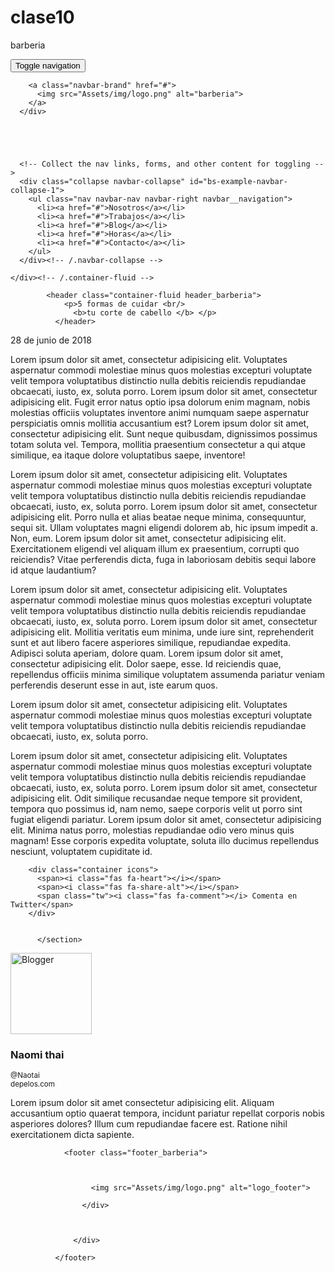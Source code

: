 # clase10
barberia

<!DOCTYPE html>
<html lang="es">
<head>
  <meta charset="UTF-8">
  <meta name="viewport" content="width=device-width, initial-scale=1.0">
  <title>barberia</title>
  <!-- Latest compiled and minified CSS -->
  <link rel="stylesheet" href="https://maxcdn.bootstrapcdn.com/bootstrap/3.3.7/css/bootstrap.min.css" integrity="sha384-BVYiiSIFeK1dGmJRAkycuHAHRg32OmUcww7on3RYdg4Va+PmSTsz/K68vbdEjh4u" crossorigin="anonymous">
  <!-- Optional theme -->
  <link rel="stylesheet" href="https://maxcdn.bootstrapcdn.com/bootstrap/3.3.7/css/bootstrap-theme.min.css" integrity="sha384-rHyoN1iRsVXV4nD0JutlnGaslCJuC7uwjduW9SVrLvRYooPp2bWYgmgJQIXwl/Sp" crossorigin="anonymous">
  <!-- Google Fonts | lato & poppins fonts -->
  <link href="https://fonts.googleapis.com/css?family=Lato|Poppins" rel="stylesheet">
  <link rel="stylesheet" href="https://use.fontawesome.com/releases/v5.1.0/css/all.css" integrity="sha384-lKuwvrZot6UHsBSfcMvOkWwlCMgc0TaWr+30HWe3a4ltaBwTZhyTEggF5tJv8tbt" crossorigin="anonymous">
  <!-- Main Styles -->
  <link rel="stylesheet" href="estilos.css">
</head>


<body>


<!-- Navbar -->
  <nav class="navbar navbar_barberia">
    <div class="container-fluid">
      <!-- Brand and toggle get grouped for better mobile display -->
      <div class="navbar-header">
        <button type="button" class="navbar-toggle collapsed" data-toggle="collapse" data-target="#bs-example-navbar-collapse-1" aria-expanded="false">
          <span class="sr-only">Toggle navigation</span>
          <span class="icon-bar"></span>
          <span class="icon-bar"></span>
          <span class="icon-bar"></span>
        </button>

        <a class="navbar-brand" href="#">
          <img src="Assets/img/logo.png" alt="barberia">
        </a>
      </div>

     



      <!-- Collect the nav links, forms, and other content for toggling -->
      <div class="collapse navbar-collapse" id="bs-example-navbar-collapse-1">
        <ul class="nav navbar-nav navbar-right navbar__navigation">
          <li><a href="#">Nosotros</a></li>
          <li><a href="#">Trabajos</a></li>
          <li><a href="#">Blog</a></li>
          <li><a href="#">Horas</a></li>
          <li><a href="#">Contacto</a></li>
        </ul>
      </div><!-- /.navbar-collapse -->

    </div><!-- /.container-fluid -->
  </nav>


          
            <header class="container-fluid header_barberia">
                <p>5 formas de cuidar <br/> 
                  <b>tu corte de cabello </b> </p>
              </header>



  <section class="row">
      <div class="container news col-2 col-8">
       <p><i class="far fa-calendar-alt"></i>   28 de junio de 2018 </p>
    <p> Lorem ipsum dolor sit amet, consectetur adipisicing elit. Voluptates aspernatur commodi molestiae minus quos molestias excepturi voluptate velit tempora voluptatibus distinctio nulla debitis reiciendis repudiandae obcaecati, iusto, ex, soluta porro. Lorem ipsum dolor sit amet, consectetur adipisicing elit. Fugit error natus optio ipsa dolorum enim magnam, nobis molestias officiis voluptates inventore animi numquam saepe aspernatur perspiciatis omnis mollitia accusantium est? Lorem ipsum dolor sit amet, consectetur adipisicing elit. Sunt neque quibusdam, dignissimos possimus totam soluta vel. Tempora, mollitia praesentium consectetur a qui atque similique, ea itaque dolore voluptatibus saepe, inventore!</p>
    <p> Lorem ipsum dolor sit amet, consectetur adipisicing elit. Voluptates aspernatur commodi molestiae minus quos molestias excepturi voluptate velit tempora voluptatibus distinctio nulla debitis reiciendis repudiandae obcaecati, iusto, ex, soluta porro. Lorem ipsum dolor sit amet, consectetur adipisicing elit. Porro nulla et alias beatae neque minima, consequuntur, sequi sit. Ullam voluptates magni eligendi dolorem ab, hic ipsum impedit a. Non, eum. Lorem ipsum dolor sit amet, consectetur adipisicing elit. Exercitationem eligendi vel aliquam illum ex praesentium, corrupti quo reiciendis? Vitae perferendis dicta, fuga in laboriosam debitis sequi labore id atque laudantium?</p>
    <p> Lorem ipsum dolor sit amet, consectetur adipisicing elit. Voluptates aspernatur commodi molestiae minus quos molestias excepturi voluptate velit tempora voluptatibus distinctio nulla debitis reiciendis repudiandae obcaecati, iusto, ex, soluta porro. Lorem ipsum dolor sit amet, consectetur adipisicing elit. Mollitia veritatis eum minima, unde iure sint, reprehenderit sunt et aut libero facere asperiores similique, repudiandae expedita. Adipisci soluta aperiam, dolore quam. Lorem ipsum dolor sit amet, consectetur adipisicing elit. Dolor saepe, esse. Id reiciendis quae, repellendus officiis minima similique voluptatem assumenda pariatur veniam perferendis deserunt esse in aut, iste earum quos.</p>
    <p> Lorem ipsum dolor sit amet, consectetur adipisicing elit. Voluptates aspernatur commodi molestiae minus quos molestias excepturi voluptate velit tempora voluptatibus distinctio nulla debitis reiciendis repudiandae obcaecati, iusto, ex, soluta porro.</p>
    <p> Lorem ipsum dolor sit amet, consectetur adipisicing elit. Voluptates aspernatur commodi molestiae minus quos molestias excepturi voluptate velit tempora voluptatibus distinctio nulla debitis reiciendis repudiandae obcaecati, iusto, ex, soluta porro. Lorem ipsum dolor sit amet, consectetur adipisicing elit. Odit similique recusandae neque tempore sit provident, tempora quo possimus id, nam nemo, saepe corporis velit ut porro sint fugiat eligendi pariatur. Lorem ipsum dolor sit amet, consectetur adipisicing elit. Minima natus porro, molestias repudiandae odio vero minus quis magnam! Esse corporis expedita voluptate, soluta illo ducimus repellendus nesciunt, voluptatem cupiditate id.</p>   
  </div>

        <div class="container icons">
          <span><i class="fas fa-heart"></i></span>
          <span><i class="fas fa-share-alt"></i></span>
          <span class="tw"><i class="fas fa-comment"></i> Comenta en Twitter</span>
        </div>

           
          </section>




<div class="separador"></div>

<section class="row">     
        <div class="container blogger">
          <div class="blogger_informacion_imagen col-2">
            <img width="130rem" height="130rem" src="assets/img/naomi-thai.png" alt="Blogger">
          </div>
          <div class="blogger_informacion_texto col-2">
            <h3><b>Naomi thai</b></h3><small>@Naotai <br>depelos.com</small>
          </div>
          <div class="blogger_informacion_comentario col-8">
              <p>Lorem ipsum dolor sit amet consectetur adipisicing elit. Aliquam accusantium optio quaerat tempora, incidunt pariatur repellat corporis nobis asperiores dolores? Illum cum repudiandae facere est. Ratione nihil exercitationem dicta sapiente.</p>
          </div>
        </div>
</section>








                <footer class="footer_barberia">

      
      
                      <img src="Assets/img/logo.png" alt="logo_footer">
                      
                    </div>
                  


                  </div>

              </footer>


  <!-- jquery -->
  <script src="https://code.jquery.com/jquery-3.3.1.slim.js" integrity="sha256-fNXJFIlca05BIO2Y5zh1xrShK3ME+/lYZ0j+ChxX2DA=" crossorigin="anonymous"></script>
  <!-- Latest compiled and minified JavaScript -->
  <script src="https://maxcdn.bootstrapcdn.com/bootstrap/3.3.7/js/bootstrap.min.js" integrity="sha384-Tc5IQib027qvyjSMfHjOMaLkfuWVxZxUPnCJA7l2mCWNIpG9mGCD8wGNIcPD7Txa" crossorigin="anonymous"></script>
  <!-- Font Awesome 5 -->
  <script defer src="https://use.fontawesome.com/releases/v5.0.8/js/all.js" integrity="sha384-SlE991lGASHoBfWbelyBPLsUlwY1GwNDJo3jSJO04KZ33K2bwfV9YBauFfnzvynJ" crossorigin="anonymous"></script>
  <!-- Main scripts -->
  <script src="assets/js/script.js"></script>
</body>
</html>
